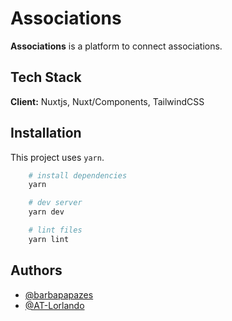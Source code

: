 # Associations

**Associations** is a platform to connect associations.

## Tech Stack

**Client:** Nuxtjs, Nuxt/Components, TailwindCSS

## Installation

This project uses `yarn`.

```bash
    # install dependencies
    yarn

    # dev server
    yarn dev

    # lint files
    yarn lint
```

## Authors

- [@barbapapazes](https://www.github.com/barbapapazes)
- [@AT-Lorlando](https://github.com/AT-Lorlando)
